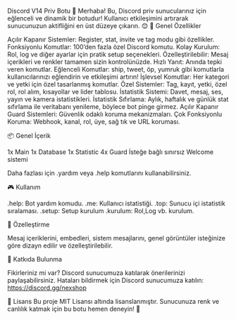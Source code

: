 Discord V14 Priv Botu 🎨
Merhaba! Bu, Discord priv sunucularınız için eğlenceli ve dinamik bir botudur! Kullanıcı etkileşimini artırarak sunucunuzun aktifliğini en üst düzeye çıkarın. 😊
🚀 Genel Özellikler

Açılır Kapanır Sistemler: Register, stat, invite ve tag modu gibi özellikler.
Fonksiyonlu Komutlar: 100’den fazla özel Discord komutu.
Kolay Kurulum: Rol, log ve diğer ayarlar için pratik setup seçenekleri.
Özelleştirilebilir: Mesaj içerikleri ve renkler tamamen sizin kontrolünüzde.
Hızlı Yanıt: Anında tepki veren komutlar.
Eğlenceli Komutlar: ship, tweet, öp, yumruk gibi komutlarla kullanıcılarınızı eğlendirin ve etkileşimi artırın!
İşlevsel Komutlar: Her kategori ve yetki için özel tasarlanmış komutlar.
Özel Sistemler: Tag, kayıt, yetki, özel rol, rol alım, kısayollar ve lider tablosu.
İstatistik Sistemi: Davet, mesaj, ses, yayın ve kamera istatistikleri.
İstatistik Sıfırlama: Aylık, haftalık ve günlük stat sıfırlama ile veritabanı yenileme, böylece bot pinge girmez.
Açılır Kapanır Guard Sistemleri: Güvenlik odaklı koruma mekanizmaları.
Çok Fonksiyonlu Koruma: Webhook, kanal, rol, üye, sağ tık ve URL koruması.

📦 Genel İçerik

1x Main
1x Database
1x Statistic
4x Guard
İsteğe bağlı sınırsız Welcome sistemi

Daha fazlası için .yardım veya .help komutlarını kullanabilirsiniz.

🎮 Kullanım

.help: Bot yardım komudu.
.me: Kullanıcı istatistiği.
.top: Sunucu içi istatistik sıralaması.
.setup: Setup kurulum 
.kurulum: Rol,Log vb. kurulum.


🎨 Özelleştirme

Mesaj içeriklerini, embedleri, sistem mesajlarını, genel görüntüler isteğinize göre dizayn edilir ve özelleştirilebilir.

🤝 Katkıda Bulunma

Fikirleriniz mi var? Discord sunucumuza katılarak önerilerinizi paylaşabilirsiniz.
Hataları bildirmek için Discord sunucumuza katılın: https://discord.gg/nexshop

📜 Lisans
Bu proje MIT Lisansı altında lisanslanmıştır.
Sunucunuza renk ve canlılık katmak için bu botu hemen deneyin! 🎉
